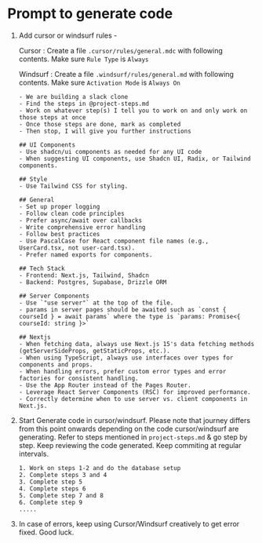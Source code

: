 # Prompt to generate code 

1. Add cursor or windsurf rules - 
    
    Cursor : Create a file `.cursor/rules/general.mdc` with following contents. Make sure `Rule Type` is `Always`

    Windsurf : Create a file `.windsurf/rules/general.md` with following contents. Make sure `Activation Mode` is `Always On`

    ```
    - We are building a slack clone
    - Find the steps in @project-steps.md
    - Work on whatever step(s) I tell you to work on and only work on those steps at once
    - Once those steps are done, mark as completed
    - Then stop, I will give you further instructions

    ## UI Components
    - Use shadcn/ui components as needed for any UI code
    - When suggesting UI components, use Shadcn UI, Radix, or Tailwind components.

    ## Style
    - Use Tailwind CSS for styling.

    ## General
    - Set up proper logging
    - Follow clean code principles
    - Prefer async/await over callbacks
    - Write comprehensive error handling
    - Follow best practices
    - Use PascalCase for React component file names (e.g., UserCard.tsx, not user-card.tsx).
    - Prefer named exports for components.

    ## Tech Stack
    - Frontend: Next.js, Tailwind, Shadcn
    - Backend: Postgres, Supabase, Drizzle ORM

    ## Server Components
    - Use `"use server"` at the top of the file.
    - params in server pages should be awaited such as `const { courseId } = await params` where the type is `params: Promise<{ courseId: string }>`

    ## Nextjs
    - When fetching data, always use Next.js 15's data fetching methods (getServerSideProps, getStaticProps, etc.).
    - When using TypeScript, always use interfaces over types for components and props.
    - When handling errors, prefer custom error types and error factories for consistent handling.
    - Use the App Router instead of the Pages Router.
    - Leverage React Server Components (RSC) for improved performance.
    - Correctly determine when to use server vs. client components in Next.js.
    ```
2. Start Generate code in cursor/windsurf. Please note that journey differs from this point onwards depending on the code cursor/windsurf are generating. Refer to steps mentioned in `project-steps.md` & go step by step. Keep reviewing the code generated. Keep commiting at regular intervals.
    ```
    1. Work on steps 1-2 and do the database setup
    2. Complete steps 3 and 4
    3. Complete step 5
    4. Complete steps 6
    5. Complete step 7 and 8
    6. Complete step 9
    .....
    ```
3. In case of errors, keep using Cursor/Windsurf creatively to get error fixed. Good luck.